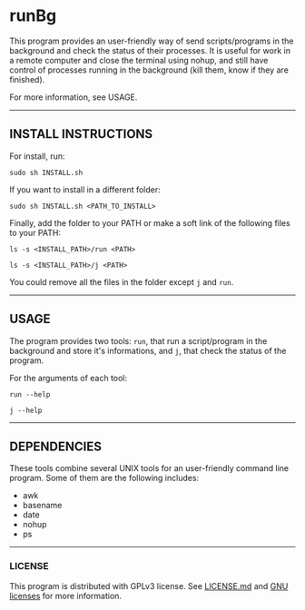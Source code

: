 runBg
=====
This program provides an user-friendly way of send scripts/programs in the background and check the status of their processes. It is useful for work in a remote computer and close the terminal using nohup, and still have control of processes running in the background (kill them, know if they are finished).

For more information, see USAGE.

---

## INSTALL INSTRUCTIONS

For install, run:

`sudo sh INSTALL.sh`

If you want to install in a different folder:

`sudo sh INSTALL.sh <PATH_TO_INSTALL>`

Finally, add the folder to your PATH or make a soft link of the following files to your PATH:

`ls -s <INSTALL_PATH>/run <PATH>`

`ls -s <INSTALL_PATH>/j <PATH>`

You could remove all the files in the folder except `j` and `run`.

---

## USAGE

The program provides two tools: `run`, that run a script/program in the background and store it's informations, and `j`, that check the status of the program. 

For the arguments of each tool:

`run --help`

`j --help`

---

## DEPENDENCIES

These tools combine several UNIX tools for an user-friendly command line program. Some of them are the following includes:

* awk
* basename
* date
* nohup
* ps

---

### LICENSE

This program is distributed with GPLv3 license. See [LICENSE.md](https://github.com/magicDGS/runBg/blob/master/LICENSE.md) and [GNU licenses](http://www.gnu.org/licenses/) for more information.
